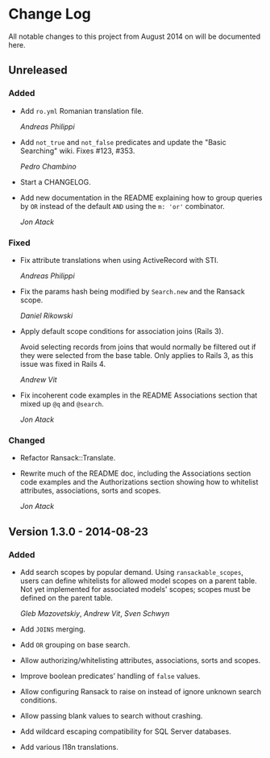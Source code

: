 # Change Log
All notable changes to this project from August 2014 on will be documented here.

## Unreleased
### Added

*   Add `ro.yml` Romanian translation file.

    *Andreas Philippi*

*   Add `not_true` and `not_false` predicates and update the "Basic Searching"
    wiki. Fixes #123, #353.

    *Pedro Chambino*

*   Start a CHANGELOG.
*   Add new documentation in the README explaining how to group queries by `OR`
    instead of the default `AND` using the `m: 'or'` combinator.

    *Jon Atack*

### Fixed

*   Fix attribute translations when using ActiveRecord with STI.

    *Andreas Philippi*

*   Fix the params hash being modified by `Search.new` and the Ransack scope.

    *Daniel Rikowski*

*   Apply default scope conditions for association joins (Rails 3).

    Avoid selecting records from joins that would normally be filtered out
    if they were selected from the base table. Only applies to Rails 3, as
    this issue was fixed in Rails 4.

    *Andrew Vit*

*   Fix incoherent code examples in the README Associations section that mixed
    up `@q` and `@search`.

    *Jon Atack*

### Changed

*   Refactor Ransack::Translate.

*   Rewrite much of the README doc, including the Associations section
    code examples and the Authorizations section showing how to whitelist
    attributes, associations, sorts and scopes.
    
    *Jon Atack*

## Version 1.3.0 - 2014-08-23
### Added

*   Add search scopes by popular demand. Using `ransackable_scopes`, users can
    define whitelists for allowed model scopes on a parent table. Not yet
    implemented for associated models' scopes; scopes must be defined on the
    parent table.

    *Gleb Mazovetskiy*, *Andrew Vit*, *Sven Schwyn*

*   Add `JOINS` merging.

*   Add `OR` grouping on base search.

*   Allow authorizing/whitelisting attributes, associations, sorts and scopes.

*   Improve boolean predicates’ handling of `false` values.

*   Allow configuring Ransack to raise on instead of ignore unknown search
    conditions.

*   Allow passing blank values to search without crashing.

*   Add wildcard escaping compatibility for SQL Server databases.

*   Add various I18n translations.
